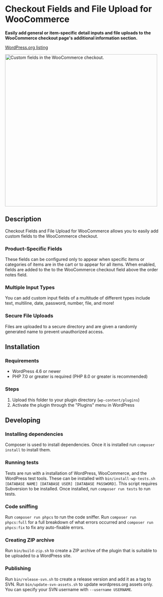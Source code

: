 # Checkout Fields and File Upload for WooCommerce

**Easily add general or item-specific detail inputs and file uploads to the WooCommerce checkout page's additional information section.**

<a href="https://wordpress.org/plugins/fields-and-file-upload/">WordPress.org listing</a>

<img src="assets/screenshot-1.png" width="500px" alt="Custom fields in the WooCommerce checkout.">

## Description

Checkout Fields and File Upload for WooCommerce allows you to easily add custom fields to the WooCommerce checkout.

### Product-Specific Fields

These fields can be configured only to appear when specific items or categories of items are in the cart or to appear for all items. When enabled, fields are added to the to the WooCommerce checkout field above the order notes field.

### Multiple Input Types

You can add custom input fields of a multitude of different types include text, multiline, date, password, number, file, and more!

### Secure File Uploads

Files are uploaded to a secure directory and are given a randomly generated name to prevent unauthorized access.

## Installation

### Requirements

* WordPress 4.6 or newer
* PHP 7.0 or greater is required (PHP 8.0 or greater is recommended)

### Steps

1. Upload this folder to your plugin directory (`wp-content/plugins`)
2. Activate the plugin through the "Plugins" menu in WordPress

## Developing

### Installing dependencies

Composer is used to install dependencies. Once it is installed run `composer install` to install them.

### Running tests

Tests are run with a installation of WordPress, WooCommerce, and the WordPress test tools. These can be installed with `bin/install-wp-tests.sh [DATABASE NAME] [DATABASE USER] [DATABASE PASSWORD]`. This script requires Subversion to be installed. Once installed, run `composer run tests` to run tests.

### Code sniffing

Run `composer run phpcs` to run the code sniffer. Run `composer run phpcs:full` for a full breakdown of what errors occurred and `composer run phpcs:fix` to fix any auto-fixable errors.

### Creating ZIP archive

Run `bin/build-zip.sh` to create a ZIP archive of the plugin that is suitable to be uploaded to a WordPress site.

### Publishing

Run `bin/release-svn.sh` to create a release version and add it as a tag to SVN. Run `bin/update-svn-assets.sh` to update wordpress.org assets only. You can specify your SVN username with `--username USERNAME`.
